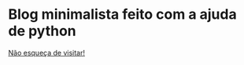 # Blog minimalista feito com a ajuda de python
[Não esqueça de visitar!](https://thalisonwilker.github.io/minimal-blog/)